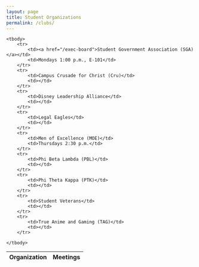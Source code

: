 ```yaml
---
layout: page
title: Student Organizations
permalink: /clubs/
---
```


<table width="100%">
	<thead>
		<tr>
			<th>Organization</th>
			<th>Meetings</th>
		</tr>
	</thead>

	<tbody>
		<tr>
			<td><a href="/exec-board">Student Government Association (SGA)</a></td>
			<td>Mondays 1:00 p.m., E-101</td>
		</tr>
		<tr>
			<td>Campus Crusade for Christ (Cru)</td>
			<td></td>
		</tr>
		<tr>
			<td>Disney Leadership Alliance</td>
			<td></td>
		</tr>
		<tr>
			<td>Legal Eagles</td>
			<td></td>
		</tr>
		<tr>
			<td>Men of Excellence (MOE)</td>
			<td>Thursdays 2:30 p.m.</td>
		</tr>
		<tr>
			<td>Phi Beta Lambda (PBL)</td>
			<td></td>
		</tr>
		<tr>
			<td>Phi Theta Kappa (PTK)</td>
			<td></td>
		</tr>
		<tr>
			<td>Student Veterans</td>
			<td></td>
		</tr>
		<tr>
			<td>True Anime and Gaming (TAG)</td>
			<td></td>
		</tr>

	</tbody>
</table>